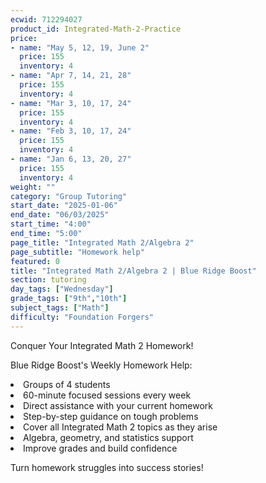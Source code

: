 ```yaml
---
ecwid: 712294027
product_id: Integrated-Math-2-Practice
price:
- name: "May 5, 12, 19, June 2"
  price: 155
  inventory: 4
- name: "Apr 7, 14, 21, 28"
  price: 155
  inventory: 4
- name: "Mar 3, 10, 17, 24"
  price: 155
  inventory: 4
- name: "Feb 3, 10, 17, 24"
  price: 155
  inventory: 4
- name: "Jan 6, 13, 20, 27"
  price: 155
  inventory: 4
weight: ""
category: "Group Tutoring"
start_date: "2025-01-06"
end_date: "06/03/2025"
start_time: "4:00"
end_time: "5:00"
page_title: "Integrated Math 2/Algebra 2"
page_subtitle: "Homework help"
featured: 0
title: "Integrated Math 2/Algebra 2 | Blue Ridge Boost"
section: tutoring
day_tags: ["Wednesday"]
grade_tags: ["9th","10th"]
subject_tags: ["Math"]
difficulty: "Foundation Forgers"
---
```

<p>Conquer Your Integrated Math 2 Homework!</p><p>Blue Ridge Boost's Weekly Homework Help:</p><li> Groups of 4 students</li><li>60-minute focused sessions every week</li><li>Direct assistance with your current homework</li><li>Step-by-step guidance on tough problems</li><li>Cover all Integrated Math 2 topics as they arise</li><li>Algebra, geometry, and statistics support</li><li>Improve grades and build confidence</li><p>Turn homework struggles into success stories!</p>
